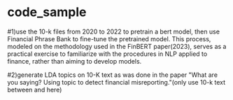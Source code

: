 # code_sample

#1)use the 10-k files from 2020 to 2022 to pretrain a bert model, then use Financial Phrase Bank to fine-tune the pretrained model. This process, modeled on the methodology used in the FinBERT paper(2023), serves as a practical exercise to familiarize with the procedures in NLP applied to finance, rather than aiming to develop models.

#2)generate LDA topics on 10-K text as was done in the paper "What are you saying? Using topic to detect financial misreporting."(only use 10-k text between and here)
